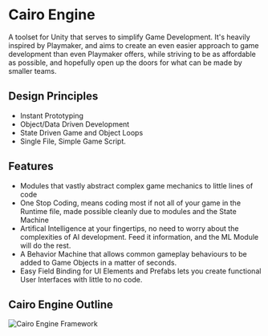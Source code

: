 # Cairo Engine
A toolset for Unity that serves to simplify Game Development. It's heavily inspired by Playmaker, and aims to create an even easier approach to game development than even Playmaker offers, while striving to be as affordable as possible, and hopefully open up the doors for what can be made by smaller teams.

## Design Principles
- Instant Prototyping
- Object/Data Driven Development
- State Driven Game and Object Loops
- Single File, Simple Game Script.

## Features
- Modules that vastly abstract complex game mechanics to little lines of code
- One Stop Coding, means coding most if not all of your game in the Runtime file, made possible cleanly due to modules and the State Machine
- Artifical Intelligence at your fingertips, no need to worry about the complexities of AI development. Feed it information, and the ML Module will do the rest.
- A Behavior Machine that allows common gameplay behaviours to be added to Game Objects in a matter of seconds.
- Easy Field Binding for UI Elements and Prefabs lets you create functional User Interfaces with little to no code.

## Cairo Engine Outline
![Cairo Engine Framework](https://media.indiedb.com/images/members/4/3361/3360125/profilegallery/Blank_diagram.png)
